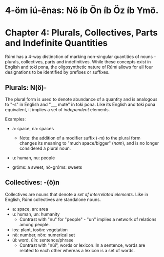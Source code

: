 # 4-öm iú-ênas: Nö íb Ön íb Öz íb Ymö.
# Chapter 4: Plurals, Collectives, Parts and Indefinite Quantities

Rúmí has a 4-way distinction of marking non-singular quantities of nouns - plurals, collectives, parts and indefinitives. While these concepts exist in English and toki pona, the oligosynthetic nature of Rúmí allows for all four designations to be identified by prefixes or suffixes. 

## Plurals: N(ö)-

The plural form is used to denote abundance of a quantity and is analogous to "-s" in English and "___ mute" in toki pona. Like its English and toki pona equivalent, it implies a set of *independent* elements. 

Examples:
* a: space, na: spaces
  * Note: the addition of a modifier suffix (-m) to the plural form changes its meaning to "much space/bigger" (*nam*), and is no longer considered a plural noun.

* u: human, nu: people
* gróms: a sweet, nö-gróms: sweets

## Collectives: -(ö)n

Collectives are nouns that denote a *set of interrelated elements*. Like in English, Rúmí collectives are standalone nouns.

* a: space, an: area
* u: human, un: humanity
  * Contrast with "nu" for "people" - "un" implies a network of relations among people.
* ios: plant, iosön: vegetation
* nö: number, nön: numerical set
* úí: word, úín: sentence/phrase
  * Contrast with "núí", words or lexicon. In a sentence, words are related to each other whereas a lexicon is a set of words.
 


